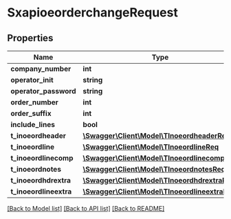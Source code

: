 # SxapioeorderchangeRequest

## Properties
Name | Type | Description | Notes
------------ | ------------- | ------------- | -------------
**company_number** | **int** |  | [optional] 
**operator_init** | **string** |  | [optional] 
**operator_password** | **string** |  | [optional] 
**order_number** | **int** |  | [optional] 
**order_suffix** | **int** |  | [optional] 
**include_lines** | **bool** |  | [optional] 
**t_inoeordheader** | [**\Swagger\Client\Model\TInoeordheaderReq**](TInoeordheaderReq.md) |  | [optional] 
**t_inoeordline** | [**\Swagger\Client\Model\TInoeordlineReq**](TInoeordlineReq.md) |  | [optional] 
**t_inoeordlinecomp** | [**\Swagger\Client\Model\TInoeordlinecompReq**](TInoeordlinecompReq.md) |  | [optional] 
**t_inoeordnotes** | [**\Swagger\Client\Model\TInoeordnotesReq**](TInoeordnotesReq.md) |  | [optional] 
**t_inoeordhdrextra** | [**\Swagger\Client\Model\TInoeordhdrextraReq**](TInoeordhdrextraReq.md) |  | [optional] 
**t_inoeordlineextra** | [**\Swagger\Client\Model\TInoeordlineextraReq**](TInoeordlineextraReq.md) |  | [optional] 

[[Back to Model list]](../README.md#documentation-for-models) [[Back to API list]](../README.md#documentation-for-api-endpoints) [[Back to README]](../README.md)


